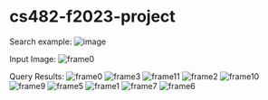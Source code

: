 # cs482-f2023-project

Search example:
![image](https://github.com/gabrielpnjit/cs482-f2023-project/assets/90277223/2cbed003-a056-46a0-a345-ce589a77452f)

Input Image:
![frame0](https://github.com/gabrielpnjit/cs482-f2023-project/assets/90277223/77c41a00-6080-4132-b58f-1207c569998c)

Query Results:
![frame0](https://github.com/gabrielpnjit/cs482-f2023-project/assets/90277223/63672678-addf-494f-ad13-6539dc0bb63a)
![frame3](https://github.com/gabrielpnjit/cs482-f2023-project/assets/90277223/2a309139-a182-416e-8bd1-f52ebd1f2058)
![frame11](https://github.com/gabrielpnjit/cs482-f2023-project/assets/90277223/82177ccc-4195-48ec-b04b-b4bfa11352aa)
![frame2](https://github.com/gabrielpnjit/cs482-f2023-project/assets/90277223/92f40ae6-af08-447f-b465-5953221ba61a)
![frame10](https://github.com/gabrielpnjit/cs482-f2023-project/assets/90277223/b1eabf34-1f60-4300-b80e-8e30549f9d54)
![frame9](https://github.com/gabrielpnjit/cs482-f2023-project/assets/90277223/2fc7f9d6-d256-4209-85ca-5e920750dbf6)
![frame5](https://github.com/gabrielpnjit/cs482-f2023-project/assets/90277223/b33c9461-6f45-4d9e-aba5-a6f55c6d6f5d)
![frame1](https://github.com/gabrielpnjit/cs482-f2023-project/assets/90277223/896e4a0b-2e07-43fc-98c7-b949094197c0)
![frame7](https://github.com/gabrielpnjit/cs482-f2023-project/assets/90277223/7e6a3780-e9a7-4f55-8e6c-1d579f0c854d)
![frame6](https://github.com/gabrielpnjit/cs482-f2023-project/assets/90277223/9b62314e-8b81-40ba-9baf-882a6519946e)
